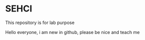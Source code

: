 # SEHCI
This repository is for lab purpose

Hello everyone, i am new in github, please be nice and teach me
